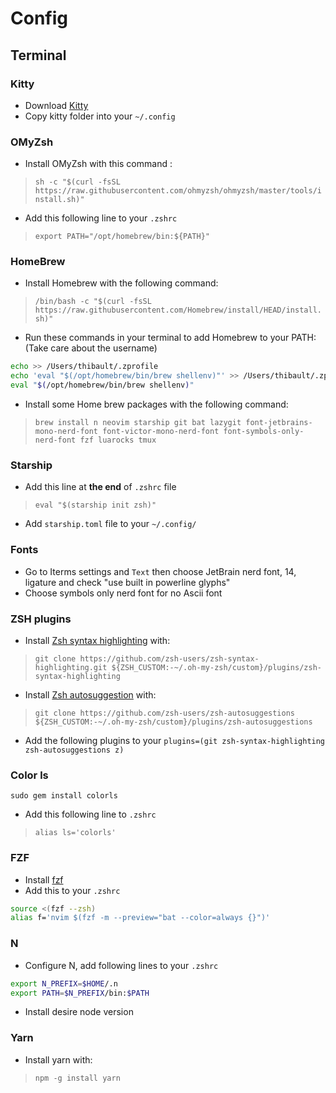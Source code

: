 # Config

## Terminal

### Kitty
- Download [Kitty](https://sw.kovidgoyal.net/kitty/binary/)
- Copy kitty folder into your `~/.config`

### OMyZsh
- Install OMyZsh with this command :
> `sh -c "$(curl -fsSL https://raw.githubusercontent.com/ohmyzsh/ohmyzsh/master/tools/install.sh)"`

- Add this following line to your `.zshrc`
> `export PATH="/opt/homebrew/bin:${PATH}"`

### HomeBrew
- Install Homebrew with the following command:
> `/bin/bash -c "$(curl -fsSL https://raw.githubusercontent.com/Homebrew/install/HEAD/install.sh)"`
- Run these commands in your terminal to add Homebrew to your PATH: (Take care about the username)
```bash
echo >> /Users/thibault/.zprofile
echo 'eval "$(/opt/homebrew/bin/brew shellenv)"' >> /Users/thibault/.zprofile
eval "$(/opt/homebrew/bin/brew shellenv)"
```

- Install some Home brew packages with the following command:
> `brew install n neovim starship git bat lazygit font-jetbrains-mono-nerd-font font-victor-mono-nerd-font font-symbols-only-nerd-font fzf luarocks tmux`

### Starship
- Add this line at **the end** of `.zshrc` file
> `eval "$(starship init zsh)"`
- Add `starship.toml` file to your `~/.config/`

### Fonts
- Go to Iterms settings and `Text` then choose JetBrain nerd font, 14, ligature and check "use built in powerline glyphs"
- Choose symbols only nerd font for no Ascii font

### ZSH plugins
- Install [Zsh syntax highlighting](https://github.com/zsh-users/zsh-syntax-highlighting/tree/master) with:
> `git clone https://github.com/zsh-users/zsh-syntax-highlighting.git ${ZSH_CUSTOM:-~/.oh-my-zsh/custom}/plugins/zsh-syntax-highlighting`
- Install [Zsh autosuggestion](https://github.com/zsh-users/zsh-autosuggestions/tree/master) with:
> `git clone https://github.com/zsh-users/zsh-autosuggestions ${ZSH_CUSTOM:-~/.oh-my-zsh/custom}/plugins/zsh-autosuggestions`

- Add the following plugins to your `plugins=(git zsh-syntax-highlighting zsh-autosuggestions z)`

### Color ls
`sudo gem install colorls`
- Add this following line to `.zshrc`
> `alias ls='colorls'`

### FZF
- Install [fzf](https://github.com/junegunn/fzf)
- Add this to your `.zshrc`
```bash
source <(fzf --zsh)
alias f='nvim $(fzf -m --preview="bat --color=always {}")'
```

### N
- Configure N, add following lines to your `.zshrc`
```bash
export N_PREFIX=$HOME/.n
export PATH=$N_PREFIX/bin:$PATH
```
- Install desire node version

### Yarn
- Install yarn with:
> `npm -g install yarn`

